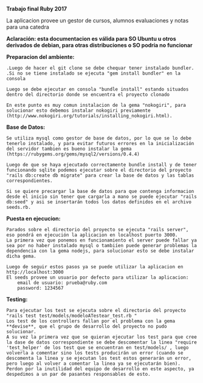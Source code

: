 **Trabajo final Ruby 2017**

La aplicacion provee un gestor de cursos, alumnos evaluaciones y notas para una catedra

**Aclaración: esta documentacion es válida para SO Ubuntu u otros derivados de debian, para otras distribuciones o SO podría no funcionar**

**Preparacion del ambiente:**

	.Luego de hacer el git clone se debe chequar tener instalado bundler.
	.Si no se tiene instalado se ejecuta "gem install bundler" en la consola
	
	Luego se debe ejecutar en consola "bundle install" estando situados dentro del directorio donde se encuentra el proyecto clonado

	En este punto es muy comun instalacion de la gema "nokogiri", para solucionar esto debemos instalar nokogiri previamente (http://www.nokogiri.org/tutorials/installing_nokogiri.html).

**Base de Datos:**

	Se utiliza mysql como gestor de base de datos, por lo que se lo debe tenerlo instalado, y para evitar futuros errores en la inicialización del servidor tambien es bueno instalar la gema (https://rubygems.org/gems/mysql2/versions/0.4.4)

	Luego de que se haya ejecutado correctamente bundle install y de tener funcionando sqlite podemos ejecutar sobre el directorio del proyecto "rails db:create db migrate" para crear la base de datos y las tablas correspondientes.

	Si se quiere precargar la base de datos para que contenga informacion desde el inicio sin tener que cargarla a mano se puede ejecutar "rails db:seed" y asi se insertarán todos los datos definidos en el archivo seeds.rb.

**Puesta en ejecucion:**

	Parados sobre el directorio del proyecto se ejecuta "rails server", eso pondrá en ejecución la aplicacion en localhost puerto 3000.
	La primera vez que ponemos en funcionamiento el server puede fallar ya sea por no haber instalado mysql o tambiíen puede generar problemas la dependencia con la gema nodejs, para solucionar esto se debe instalar dicha gema.

	Luego de seguir estos pasos ya se puede utilizar la aplicacion en 
	http://localhost:3000
	El seeds provee un usuario por defecto para utilizar la aplicacion:
		email de usuario: prueba@ruby.com
		password: 1234567



**Testing:**
	
	Para ejecutar los test se ejecuta sobre el directorio del proyecto "rails test test/models/modeloATestear_test.rb "
	Los test de los controllers fallan por el problema con la gema **devise**, que el grupo de desarrollo del proyecto no pudo solucionar.
	A su vez la primera vez que se quieran ejecutar los test para que cree la dase de datos correspondiente se debe descomentar la linea "require 'test_helper' de los test que se encuentran en test/models/ , luego volverla a comentar sino los tests producirán un error (cuando se descomenta la linea y se ejecutan los test estos generarán un error, pero luego al volver a comentar la linea ya se ejecutarán bien).
	Perdon por la inutilidad del equipo de desarrollo en este aspecto, ya despedimos a un par de pasantes responsables de esto.



